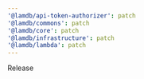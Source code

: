 ```yaml
---
'@lamdb/api-token-authorizer': patch
'@lamdb/commons': patch
'@lamdb/core': patch
'@lamdb/infrastructure': patch
'@lamdb/lambda': patch
---
```


Release
